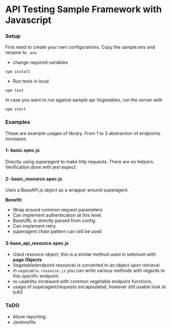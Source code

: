 # API Testing Sample Framework with Javascript

### Setup
First need to create your own configurations.
Copy the sample.env and rename to `.env`
- change required variables

```npm install```

- Run tests in local

```npm test```

In case you want to run against sample api *Vegetables*, 
run the server with

```npm start```

### Examples
These are example usages of library. From 1 to 3 abstraction of endpoints increases.

#### 1- basic.spec.js
Directly using superagent to make http requests.
There are no helpers. Verification done with jest expect.

#### 2- basic_resource.spec.js
Uses a BaseAPi.js object as a wrapper around superagent.

**Benefit:**

- Wrap around common request parameters
- Can implement authentication at this level.
- BaseURL is directly parsed from config
- Can implement retry
- superagent chain pattern can still be used

#### 3-base_api_resource.spec.js

- Used resource object, this is a similar method used in selenium with **page Objects**
- Vegetable(endpoint resource) is converted to an object upon retrieval
- in `vegetable.resource.js` you can write various methods with regards to this specific endpoint.
- re-usability increased with common vegetable endpoint functions.
- usage of superagent/requests encapsulated, however still usable look at tc#3

### ToDO
- Allure reporting
- Jenkinsfile
